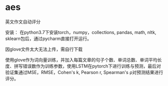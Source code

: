 # aes

英文作文自动评分



 安装：
在python3.7下安装torch，numpy，collections, pandas, math, nltk, sklearn包后，通过pycharm直接打开运行。

因glove文件太大无法上传，需自行下载




使用glove作为词向量训练，并加入每篇文章的句子个数、单词总数、单词平均长度、拼写错误数作为训练参数，使用LSTM在pytorch下进行训练与预测，最后对验证集通过MSE，RMSE，Cohen's k, Pearson r, Spearman's ρ对预测结果进行评分。
